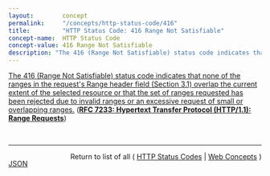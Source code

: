 ```yaml
---
layout:        concept
permalink:     "/concepts/http-status-code/416"
title:         "HTTP Status Code: 416 Range Not Satisfiable"
concept-name:  HTTP Status Code
concept-value: 416 Range Not Satisfiable
description: "The 416 (Range Not Satisfiable) status code indicates that none of the ranges in the request's Range header field (Section 3.1) overlap the current extent of the selected resource or that the set of ranges requested has been rejected due to invalid ranges or an excessive request of small or overlapping ranges."
---
```


[The 416 (Range Not Satisfiable) status code indicates that none of the ranges in the request's Range header field (Section 3.1) overlap the current extent of the selected resource or that the set of ranges requested has been rejected due to invalid ranges or an excessive request of small or overlapping ranges.](https://datatracker.ietf.org/doc/html/rfc7233#section-4.4 "Read documentation for HTTP Status Code &#34;416&#34;") (**[RFC 7233: Hypertext Transfer Protocol (HTTP/1.1): Range Requests](/specs/IETF/RFC/7233 "The Hypertext Transfer Protocol (HTTP) is an application-level protocol for distributed, collaborative, hypertext information systems. This document defines range requests and the rules for constructing and combining responses to those requests.")**)

<br/>
<hr/>

<p style="float : left"><a href="./416.json" title="JSON representing this particular Web Concept value">JSON</a></p>
<p style="text-align: right">Return to list of all ( <a href="../http-status-code/">HTTP Status Codes</a> | <a href="../">Web Concepts</a> )</p>
